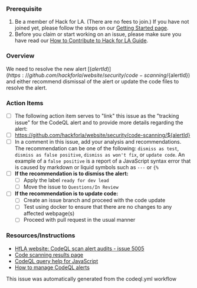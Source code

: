 ### Prerequisite

1. Be a member of Hack for LA. (There are no fees to join.) If you have not joined yet, please follow the steps on our [Getting Started page](https://www.hackforla.org/getting-started).
2. Before you claim or start working on an issue, please make sure you have read our [How to Contribute to Hack for LA Guide](https://github.com/hackforla/website/blob/7f0c132c96f71230b8935759e1f8711ccb340c0f/CONTRIBUTING.md).

### Overview
We need to resolve the new alert [(${alertId})](https://github.com/hackforla/website/security/code-scanning/${alertId}) and either recommend dismissal of the alert or update the code files to resolve the alert.

### Action Items
- [ ] The following action item serves to "link" this issue as the "tracking issue" for the CodeQL alert and to provide more details regarding the alert:
- [ ] https://github.com/hackforla/website/security/code-scanning/${alertId}
- [ ] In a comment in this issue, add your analysis and recommendations.  The recommendation can be one of the following: `dismiss as test`, `dismiss as false positive`, `dismiss as won't fix`, or `update code`.  An example of a `false positive` is a report of a JavaScript syntax error that is caused by markdown or liquid symbols such as `---` or `{%`
- [ ] **If the recommendation is to dismiss the alert:**
  - [ ] Apply the label `ready for dev lead` 
  - [ ] Move the issue to `Questions/In Review`
- [ ] **If the recommendation is to update code:**
  - [ ] Create an issue branch and proceed with the code update
  - [ ] Test using docker to ensure that there are no changes to any affected webpage(s)
  - [ ] Proceed with pull request in the usual manner

### Resources/Instructions
- [HfLA website: CodeQL scan alert audits - issue 5005](https://docs.google.com/spreadsheets/d/1B3R-fI8OW0LcYuwZICQZ2fB8sjlE3VsfyGIXoReNBIs/edit#gid=193401043)
- [Code scanning results page](https://github.com/hackforla/website/security/code-scanning)
- [CodeQL query help for JavaScript](https://codeql.github.com/codeql-query-help/javascript/)
- [How to manage CodeQL alerts](https://github.com/hackforla/website/issues/6463#issuecomment-2002573270 )

This issue was automatically generated from the codeql.yml workflow